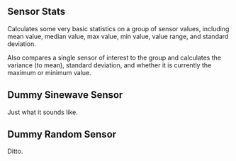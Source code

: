 ## Sensor Stats

Calculates some very basic statistics on a group of sensor values, including mean value, median value, max value, min value, value range, and standard deviation.  

Also compares a single sensor of interest to the group and calculates the variance (to mean), standard deviation, and whether it is currently the maximum or minimum value.

## Dummy Sinewave Sensor

Just what it sounds like.

## Dummy Random Sensor

Ditto.
